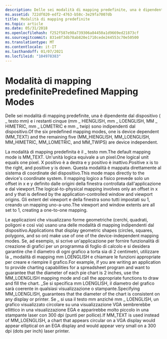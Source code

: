 ```yaml
---
description: Delle sei modalità di mapping predefinite, una è dipendente dal dispositivo ( \_ testo mm) e i restanti cinque (mm \_ HIENGLISH, mm \_ LOENGLISH, MM \_ HIMETRIC, mm \_ LOMETRIC e mm \_ twip) sono indipendenti dal dispositivo.
ms.assetid: 722df020-edf2-4763-b58c-3e29fa7007db
title: Modalità di mapping predefinite
ms.topic: article
ms.date: 05/31/2018
ms.openlocfilehash: f252f587e98a739306a84450a1d9669ed21873cf
ms.sourcegitcommit: 831e8f3db78ab820e1710cede244553c70e50500
ms.translationtype: MT
ms.contentlocale: it-IT
ms.lasthandoff: 01/07/2021
ms.locfileid: "104978383"
---
```

# <a name="predefined-mapping-modes"></a><span data-ttu-id="797c5-103">Modalità di mapping predefinite</span><span class="sxs-lookup"><span data-stu-id="797c5-103">Predefined Mapping Modes</span></span>

<span data-ttu-id="797c5-104">Delle sei modalità di mapping predefinite, una è dipendente dal dispositivo ( \_ testo mm) e i restanti cinque (mm \_ HIENGLISH, mm \_ LOENGLISH, MM \_ HIMETRIC, mm \_ LOMETRIC e mm \_ twip) sono indipendenti dal dispositivo.</span><span class="sxs-lookup"><span data-stu-id="797c5-104">Of the six predefined mapping modes, one is device dependent (MM\_TEXT) and the remaining five (MM\_HIENGLISH, MM\_LOENGLISH, MM\_HIMETRIC, MM\_LOMETRIC, and MM\_TWIPS) are device independent.</span></span>

<span data-ttu-id="797c5-105">La modalità di mapping predefinita è il \_ testo mm.</span><span class="sxs-lookup"><span data-stu-id="797c5-105">The default mapping mode is MM\_TEXT.</span></span> <span data-ttu-id="797c5-106">Un'unità logica equivale a un pixel.</span><span class="sxs-lookup"><span data-stu-id="797c5-106">One logical unit equals one pixel.</span></span> <span data-ttu-id="797c5-107">X positivo è a destra e y positivo è inattivo.</span><span class="sxs-lookup"><span data-stu-id="797c5-107">Positive x is to the right, and positive y is down.</span></span> <span data-ttu-id="797c5-108">Questa modalità è mappata direttamente al sistema di coordinate del dispositivo.</span><span class="sxs-lookup"><span data-stu-id="797c5-108">This mode maps directly to the device's coordinate system.</span></span> <span data-ttu-id="797c5-109">Il mapping logico a fisico prevede solo un offset in x e y definito dalle origini della finestra controllata dall'applicazione e dal viewport.</span><span class="sxs-lookup"><span data-stu-id="797c5-109">The logical-to-physical mapping involves only an offset in x and y that is defined by the application-controlled window and viewport origins.</span></span> <span data-ttu-id="797c5-110">Gli extent del viewport e della finestra sono tutti impostati su 1, creando un mapping uno-a-uno.</span><span class="sxs-lookup"><span data-stu-id="797c5-110">The viewport and window extents are all set to 1, creating a one-to-one mapping.</span></span>

<span data-ttu-id="797c5-111">Le applicazioni che visualizzano forme geometriche (cerchi, quadrati, poligoni e così via) usano una delle modalità di mapping indipendenti dal dispositivo.</span><span class="sxs-lookup"><span data-stu-id="797c5-111">Applications that display geometric shapes (circles, squares, polygons, and so on) make use of one of the device-independent mapping modes.</span></span> <span data-ttu-id="797c5-112">Se, ad esempio, si scrive un'applicazione per fornire funzionalità di creazione di grafici per un programma di foglio di calcolo e si desidera garantire che il diametro di ogni grafico a torta sia di 2 centimetri, utilizzare la \_ modalità di mapping mm LOENGLISH e chiamare le funzioni appropriate per creare e riempire il grafico.</span><span class="sxs-lookup"><span data-stu-id="797c5-112">For example, if you are writing an application to provide charting capabilities for a spreadsheet program and want to guarantee that the diameter of each pie chart is 2 inches, use the MM\_LOENGLISH mapping mode and call the appropriate functions to draw and fill the chart.</span></span> <span data-ttu-id="797c5-113">\_Se si specifica mm LOENGLISH, il diametro del grafico sarà coerente in qualsiasi visualizzazione o stampante.</span><span class="sxs-lookup"><span data-stu-id="797c5-113">Specifying MM\_LOENGLISH, guarantees that the diameter of the chart is consistent on any display or printer.</span></span> <span data-ttu-id="797c5-114">Se \_ si usa il testo mm anziché mm \_ LOENGLISH, un grafico visualizzato circolare su una visualizzazione VGA sembrerebbe ellittico in una visualizzazione EGA e apparirebbe molto piccolo in una stampante laser con 300 dpi (punti per pollice).</span><span class="sxs-lookup"><span data-stu-id="797c5-114">If MM\_TEXT is used instead of MM\_LOENGLISH, a chart that appears circular on a VGA display would appear elliptical on an EGA display and would appear very small on a 300 dpi (dots per inch) laser printer.</span></span>

 

 



